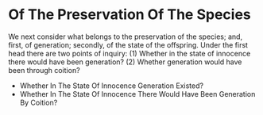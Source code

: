 # Of The Preservation Of The Species

We next consider what belongs to the preservation of the species; and, first, of generation; secondly, of the state of the offspring. Under the first head there are two points of inquiry:
(1) Whether in the state of innocence there would have been generation?
(2) Whether generation would have been through coition?

* Whether In The State Of Innocence Generation Existed?
* Whether In The State Of Innocence There Would Have Been Generation By Coition?